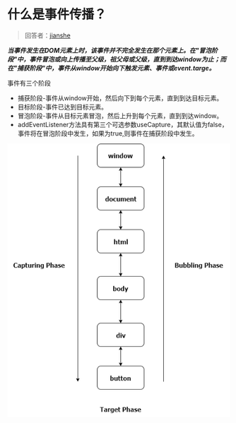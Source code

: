 # 什么是事件传播？

> 回答者：[jianshe](https://github.com/jianshe)

***当事件发生在DOM元素上时，该事件并不完全发生在那个元素上。在"冒泡阶段"中，事件冒泡或向上传播至父级，祖父母或父级，直到到达window为止；而在"捕获阶段"中，事件从window开始向下触发元素、事件或event.targe。***

事件有三个阶段

+ 捕获阶段-事件从window开始，然后向下到每个元素，直到到达目标元素。
+ 目标阶段-事件已达到目标元素。
+ 冒泡阶段-事件从目标元素冒泡，然后上升到每个元素，直到到达window。
+ addEventListener方法具有第三个可选参数useCapture，其默认值为false，事件将在冒泡阶段中发生，如果为true,则事件在捕获阶段中发生。

![16f879b5b51541a1](../.vuepress/public/16f879b5b51541a1.png)